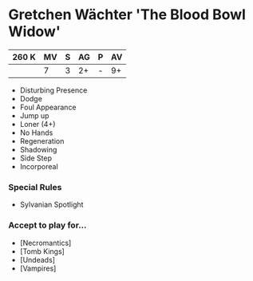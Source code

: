 # Gretchen Wächter 'The Blood Bowl Widow'
| 260 K  | MV | S | AG | P | AV |
| --- | --- | --- | --- | --- | --- |
| | 7 | 3 | 2+ | - | 9+ |

* Disturbing Presence
* Dodge
* Foul Appearance
* Jump up
* Loner (4+)
* No Hands
* Regeneration
* Shadowing
* Side Step
* Incorporeal

### Special Rules
* Sylvanian Spotlight

### Accept to play for...
* [Necromantics]
* [Tomb Kings]
* [Undeads]
* [Vampires]
